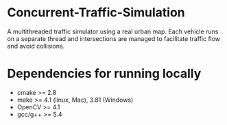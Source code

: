 # Concurrent-Traffic-Simulation

A multithreaded traffic simulator using a real urban map. Each vehicle runs on a separate thread and intersections are managed to facilitate traffic flow and avoid collisions.

# Dependencies for running locally

- cmake >= 2.8
- make >= 4.1 (linux, Mac), 3.81 (Windows)
- OpenCV >= 4.1
- gcc/g++ >= 5.4
